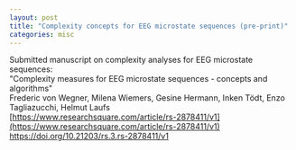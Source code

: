 ```yaml
---
layout: post
title: "Complexity concepts for EEG microstate sequences (pre-print)"
categories: misc
---
```


Submitted manuscript on complexity analyses for EEG microstate sequences:  
"Complexity measures for EEG microstate sequences - concepts and algorithms"  
Frederic von Wegner, Milena Wiemers, Gesine Hermann, Inken Tödt, Enzo Tagliazucchi, 
Helmut Laufs  
[https://www.researchsquare.com/article/rs-2878411/v1](https://www.researchsquare.com/article/rs-2878411/v1)  
https://doi.org/10.21203/rs.3.rs-2878411/v1

